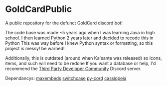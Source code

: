 # GoldCardPublic
A public repository for the defunct GoldCard discord bot!

The code base was made ~5 years ago when I was learning Java in high school.
I then learned Python 2 years later and decided to recode this in Python
This was way before I knew Python syntax or formatting, so this project is messy! 
be warned!

Additionally, this is outdated (around when Ka'sante was released)
so icons, items, and such will need to be redone
If you want a database or help, I'd recommend the [Third Party Developer Community](https://discord.gg/riotgamesdevrel) Discord server.

Dependancys:
[maxembeds](https://pypi.org/project/maxembeds/)
[switchcase](https://pypi.org/project/switchcase/)
[py-cord](https://pypi.org/project/py-cord/)
[cassiopeia](https://github.com/meraki-analytics/cassiopeia)


